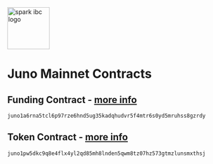 <img src="https://sparkibc.zone/images/Logo.svg" alt="spark ibc logo" width=96 height=96 >

# Juno Mainnet Contracts

## Funding Contract - [more info](./funding-contract.md)

```
juno1a6rna5tcl6p97rze6hnd5ug35kadqhudvr5f4mtr6s0yd5mruhss8gzrdy
```

## Token Contract - [more info](./token-contract.md)

```
juno1pw5dkc9q8e4flx4yl2qd85mh8lnden5qwm8tz07hz573gtmzlunsmxthsj
```

